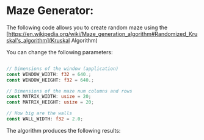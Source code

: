 # Maze Generator:

The following code allows you to create random maze using the [https://en.wikipedia.org/wiki/Maze_generation_algorithm#Randomized_Kruskal's_algorithm](Kruskal Algorithm)

You can change the following parameters:

```rust

// Dimensions of the window (application)
const WINDOW_WIDTH: f32 = 640.;
const WINDOW_HEIGHT: f32 = 640.;

// Dimensions of the maze num columns and rows
const MATRIX_WIDTH: usize = 20;
const MATRIX_HEIGHT: usize = 20;

// How big are the walls
const WALL_WIDTH: f32 = 2.0;

```

The algorithm produces the following results:


